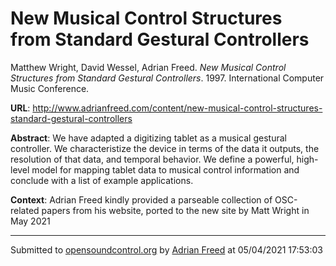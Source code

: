 # New Musical Control Structures from Standard Gestural Controllers

Matthew Wright, David Wessel, Adrian Freed. *New Musical Control Structures from Standard Gestural Controllers*. 1997.  International Computer Music Conference. 

**URL**: <http://www.adrianfreed.com/content/new-musical-control-structures-standard-gestural-controllers>

**Abstract**:  We have adapted a digitizing tablet as a musical gestural controller. We characteristize the device in terms of the data it outputs, the resolution of that data, and temporal behavior. We define a powerful, high-level model for mapping tablet data to musical control information and conclude with a list of example applications. 

**Context**: Adrian Freed kindly provided a parseable collection of OSC-related papers from his website, ported to the new site by Matt Wright in May 2021

---
Submitted to [opensoundcontrol.org](https://opensoundcontrol.org) by [Adrian Freed](http://adrianfreed.com) at 05/04/2021 17:53:03
